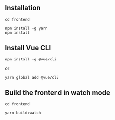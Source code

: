 ## Installation
```
cd frontend

npm install -g yarn
npm install
```

## Install Vue CLI
```
npm install -g @vue/cli
```
or
```
yarn global add @vue/cli
```

## Build the frontend in watch mode

```
cd frontend

yarn build:watch
```
